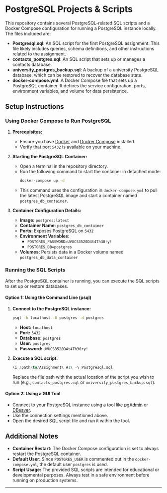 # PostgreSQL Projects & Scripts

This repository contains several PostgreSQL-related SQL scripts and a Docker Compose configuration for running a PostgreSQL instance locally. The files included are:

- **Postgresql.sql**: An SQL script for the first PostgreSQL assignment. This file likely includes queries, schema definitions, and other instructions related to the assignment.
- **contacts_postgres.sql**: An SQL script that sets up or manages a contacts database.
- **university_postgres_backup.sql**: A backup of a university PostgreSQL database, which can be restored to recover the database state.
- **docker-compose.yml**: A Docker Compose file that sets up a PostgreSQL container. It defines the service configuration, ports, environment variables, and volume for data persistence.

## Setup Instructions

### Using Docker Compose to Run PostgreSQL

1. **Prerequisites:**
   - Ensure you have [Docker](https://docs.docker.com/get-docker/) and [Docker Compose](https://docs.docker.com/compose/install/) installed.
   - Verify that port `5432` is available on your machine.

2. **Starting the PostgreSQL Container:**
   - Open a terminal in the repository directory.
   - Run the following command to start the container in detached mode:
     ```bash
     docker-compose up -d
     ```
   - This command uses the configuration in `docker-compose.yml` to pull the latest PostgreSQL image and start a container named `postgres_db_container`.

3. **Container Configuration Details:**
   - **Image:** `postgres:latest`
   - **Container Name:** `postgres_db_container`
   - **Ports:** Exposes PostgreSQL on `5432`
   - **Environment Variables:**
     - `POSTGRES_PASSWORD=UVUCS3520D4t4Th30ry!`
     - `POSTGRES_DB=postgres`
   - **Volumes:** Persists data in a Docker volume named `postgres_db_data_container`  

### Running the SQL Scripts

After the PostgreSQL container is running, you can execute the SQL scripts to set up or restore databases.

#### Option 1: Using the Command Line (psql)

1. **Connect to the PostgreSQL instance:**
   ```bash
   psql -h localhost -U postgres -d postgres
   ```
   - **Host:** `localhost`
   - **Port:** `5432`
   - **Database:** `postgres`
   - **User:** `postgres`
   - **Password:** `UVUCS3520D4t4Th30ry!`

2. **Execute a SQL script:**
   ```sql
   \i /path/to/Assignment\ #1\ -\ Postgresql.sql
   ```
   Replace the file path with the actual location of the script you wish to run (e.g., `contacts_postgres.sql` or `university_postgres_backup.sql`).

#### Option 2: Using a GUI Tool

- Connect to your PostgreSQL instance using a tool like [pgAdmin](https://www.pgadmin.org/) or [DBeaver](https://dbeaver.io/).
- Use the connection settings mentioned above.
- Open the desired SQL script file and run it within the tool.

## Additional Notes

- **Container Restart:** The Docker Compose configuration is set to always restart the PostgreSQL container.
- **Default User:** Since `POSTGRES_USER` is commented out in the `docker-compose.yml`, the default user `postgres` is used.
- **Script Usage:** The provided SQL scripts are intended for educational or developmental purposes. Always test in a safe environment before running on production systems.

---
